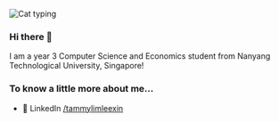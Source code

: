 
![Cat typing](https://media.giphy.com/media/LmNwrBhejkK9EFP504/giphy.gif)

### Hi there 👋

<!--
**tlim045/tlim045** is a ✨ _special_ ✨ repository because its `README.md` (this file) appears on your GitHub profile.

- 🌱 I’m currently learning Natural Language Processing and application development.
- 💬 Ask me about anything!

-->

I am a year 3 Computer Science and Economics student from Nanyang Technological University, Singapore! 

### To know a little more about me...
- 👥 LinkedIn [/tammylimleexin](https://www.linkedin.com/in/tammy-lim-lee-xin/)

